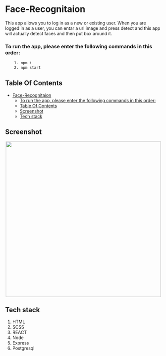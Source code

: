 # Face-Recognitaion
This app allows you to log in as a new or existing user. When you are logged in as a user, you can entar a url image and press detect and this app will actually detect faces and then put box around it.


### To run the app, please enter the following commands in this order:
```sh
    1. npm i
    2. npm start
```

## Table Of Contents
- [Face-Recognitaion](#Face-Recognitaion)
    - [To run the app, please enter the following commands in this order:](#to-run-the-app-please-enter-the-following-commands-in-this-order)
  - [Table Of Contents](#table-of-contents)
  - [Screenshot](#screenshot)
  - [Tech stack](#tech-stack)
  
## Screenshot
<p align="center"><img src="/front/src/images/faceRec.gif" width="500" /></p>

## Tech stack
1. HTML
2. SCSS
3. REACT
4. Node
5. Express
6. Postgresql
